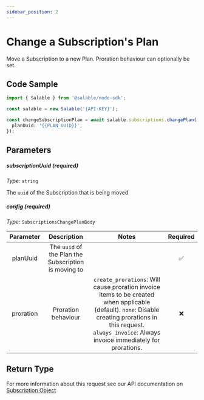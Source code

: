 ```yaml
---
sidebar_position: 2
---
```


# Change a Subscription's Plan

Move a Subscription to a new Plan. Proration behaviour can optionally be set.

## Code Sample

```typescript
import { Salable } from '@salable/node-sdk';

const salable = new Salable('{API-KEY}');

const changeSubscriptionPlan = await salable.subscriptions.changePlan('{{SUBSCRIPTION_UUID}}', {
  planUuid: '{{PLAN_UUID}}',
});
```

## Parameters

##### subscriptionUuid (_required_)

_Type:_ `string`

The `uuid` of the Subscription that is being moved

##### config (_required_)

_Type:_ `SubscriptionsChangePlanBody`

| **Parameter** |                   **Description**                    |                                                                                                     **Notes**                                                                                                      | **Required** |
| :-----------: | :--------------------------------------------------: | :----------------------------------------------------------------------------------------------------------------------------------------------------------------------------------------------------------------: | :----------: |
|   planUuid    | The `uuid` of the Plan the Subscription is moving to |                                                                                                                                                                                                                    |      ✅      |
|   proration   |                 Proration behaviour                  | `create_prorations`: Will cause proration invoice items to be created when applicable (default). `none`: Disable creating prorations in this request. `always_invoice`: Always invoice immediately for prorations. |      ❌      |

## Return Type

For more information about this request see our API documentation on [Subscription Object](https://docs.salable.app/api#tag/Subscriptions/operation/getSubscriptionByUuid)
